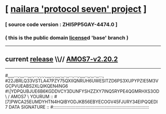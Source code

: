 
# [ [nailara 'protocol seven' project](http://nailara.network/) ]

### [ source code version : ZHI5PP5GAY-4474.0 ]

### ( this is the public domain [license](../license)d 'base' branch )
---
## current [release](https://github.com/nailara-technologies/protocol-7/releases) \\\\// [AMOS7-v2.20.2](https://github.com/nailara-technologies/protocol-7/releases/tag/AMOS7-v2.20.2)
---

#,,,,,...,.,,,...,,,.,...,.,.,.,,,,,.,.,,,,.,,..,,...,...,.,,,,..,,.,,..,,...,
#22JBRLQ33VSTLA47PZY75QXIIQNRUH6UWESITZD6PS3XUPYPZIE5M3VGCPVUEABS2XLQIKQEN4NG6
#\\\|YDPQUBJUE6B6KGDDVCY3DUNFYSHZZXY7INQ5RYPE4QGMRHXS3OD \ / AMOS7 \ YOURUM ::
#\[7]PWCA25EUMDYHTN4HQIBYODJKB56EBYECOGV45FJURY34EIPQQEDI 7  DATA SIGNATURE ::
#:::::::::::::::::::::::::::::::::::::::::::::::::::::::::::::::::::::::::::::
